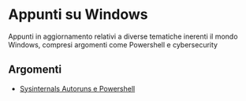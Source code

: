 # Appunti su Windows

Appunti in aggiornamento relativi a diverse tematiche inerenti il mondo Windows, compresi argomenti come Powershell e cybersecurity

## Argomenti

- [Sysinternals Autoruns e Powershell](AutorunsPowershell.md)